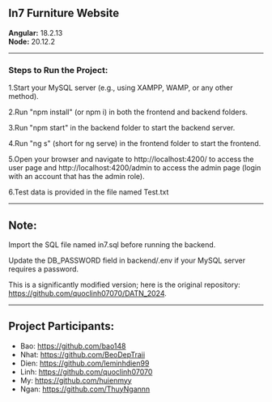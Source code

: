 ## In7 Furniture Website

**Angular:** 18.2.13  
**Node:** 20.12.2  

---

### Steps to Run the Project:

1.Start your MySQL server (e.g., using XAMPP, WAMP, or any other method).

2.Run "npm install" (or npm i) in both the frontend and backend folders.

3.Run "npm start" in the backend folder to start the backend server.

4.Run "ng s" (short for ng serve) in the frontend folder to start the frontend.

5.Open your browser and navigate to http://localhost:4200/ to access the user page and http://localhost:4200/admin to access the
admin  page (login with an account that has the admin role).

6.Test data is provided in the file named Test.txt

---

## Note:

Import the SQL file named in7.sql before running the backend.

Update the DB_PASSWORD field in backend/.env if your MySQL server requires a password.

This is a significantly modified version; here is the original repository: https://github.com/quoclinh07070/DATN_2024.

---

## Project Participants:
- Bao: https://github.com/bao148
- Nhat: https://github.com/BeoDepTraii
- Dien: https://github.com/leminhdien99
- Linh: https://github.com/quoclinh07070
- My: https://github.com/huienmyy
- Ngan: https://github.com/ThuyNgannn
